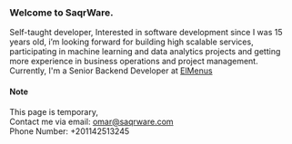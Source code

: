 ### Welcome to SaqrWare.
Self-taught developer, Interested in software development since I was 15 years old, i’m looking  forward for building high scalable services, participating in machine learning and data analytics projects and getting more experience in business operations and project management.  Currently, I'm a Senior Backend Developer at [ElMenus](https://elemnus.com)


#### Note
This page is temporary,  
Contact me via email: omar@saqrware.com  
Phone Number: +201142513245  
